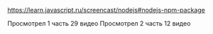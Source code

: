 https://learn.javascript.ru/screencast/nodejs#nodejs-npm-package

Просмотрел 1 часть 29 видео
Просмотрел 2 часть 12 видео